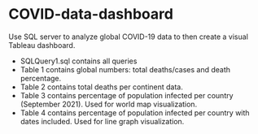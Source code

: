# COVID-data-dashboard
Use SQL server to analyze global COVID-19 data to then create a visual Tableau dashboard.

- SQLQuery1.sql contains all queries
- Table 1 contains global numbers: total deaths/cases and death percentage.
- Table 2 contains total deaths per continent data.
- Table 3 contains percentage of population infected per country (September 2021). Used for world map visualization.
- Table 4 contains percentage of population infected per country with dates included. Used for line graph visualization.
